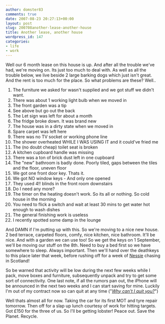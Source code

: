 ```yaml
---
author: domster83
comments: true
date: 2007-08-23 20:27:13+00:00
layout: post
slug: 200708another-lease-another-house
title: Another lease, another house
wordpress_id: 147
categories:
- life
- work
---
```


Well our 6 month lease on this house is up. And after all the trouble we've had, we're moving on. Its just too much to deal with. As well as all the trouble below, we live beside 2 large barking dogs which just isn't great. And the rent is too much for the place.
So what problems are these? Well..
1. The furniture we asked for wasn't supplied and we got stuff we didn't want.
2. There was about 1 working light bulb when we moved in
3. The front garden was a tip
4. See above but go out the back
5. The Let sign was left for about a month
6. The fridge broke down. It was brand new
7. The house was in a dirty state when we moved in
8. Spare carpet was left here
9. There was no TV socket or working phone line
10. The shower overheated WHILE I WAS USING IT and it could've fried me
11. The (no doubt cheap) toilet seat is broken
12. A kitchen cupboard handle was missing
13. There was a ton of brick dust left in one cupboard
14. The "new" bathroom is badly done. Poorly tiled, gaps between the tiles and the floor, uneven floor
15. We got one front door key. Thats it.
16. We got NO window keys - And only one opened
17. They used 4!! blinds in the front room downstairs
18. Do I need any more?
19. The timer on the heating doesn't work. So its all or nothing. So cold house in the morning
20. You need to flick a switch and wait at least 30 mins to get water hot enough to wash dishes
21. The general finishing work is useless
22. I recently spotted some damp in the lounge




And DAMN if I'm putting up with this. So we're moving to a nice new house. 2 bed terrace, carpeted floors, comfy, nice kitchen, nice bathroom. It'll be nice. And with a garden we can use too!
So we get the keys on 1 September, we'll be moving our stuff on the 8th. Need to buy a bed first so we have somewhere to sleep. Always important. Then we'll hand over the deathkeys to this place later that week, before rushing off for a week of [Nessie](http://en.wikipedia.org/wiki/Nessie) chasing in Scotland!




So be warned that activity will be low during the next few weeks while I pack, move boxes and furniture, subsequently unpack and try to get some sort of connectivity.
One last note, if all the rumors pan out, the iPhone will be announced in the next two weeks and I can start saving for mine. Luckily I'm out of my contract now so can quit at any time ("_[Why can't I quit you?](http://www.youtube.com/watch?v=jtykAMSCw7A)_")




Well thats almost all for now. Taking the car for its first MOT and tyre repair tomorrow. Then off for a slap up lunch courtesy of work for hitting targets. Got £150 for the three of us. So I'll be getting lobster!
Peace out. Save the Planet. Recycle.
